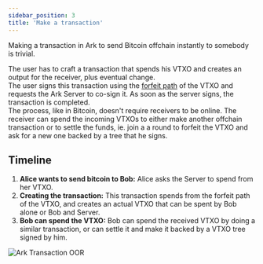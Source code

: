 ```yaml
---
sidebar_position: 3
title: 'Make a transaction'
---
```


Making a transaction in Ark to send Bitcoin offchain instantly to somebody is trivial.

The user has to craft a transaction that spends his VTXO and creates an output for the receiver, plus eventual change.  
The user signs this transaction using the [forfeit path](./concepts#forfeit-path) of the VTXO and requests the Ark Server to co-sign it. As soon as the server signs, the transaction is completed.  
The process, like in Bitcoin, doesn't require receivers to be online.
The receiver can spend the incoming VTXOs to either make another offchain transaction or to settle the funds, ie. join a a round to forfeit the VTXO and ask for a new one backed by a tree that he signs.

## Timeline

1. **Alice wants to send bitcoin to Bob:** Alice asks the Server to spend from her VTXO.
2. **Creating the transaction:** This transaction spends from the forfeit path of the VTXO, and creates an actual VTXO that can be spent by Bob alone or Bob and Server.
3. **Bob can spend the VTXO:** Bob can spend the received VTXO by doing a similar transaction, or can settle it and make it backed by a VTXO tree signed by him.

![Ark Transaction OOR](/img/OOR.png)
